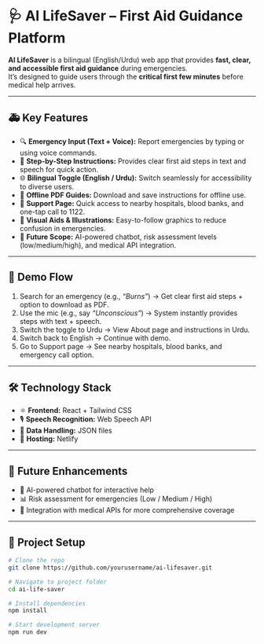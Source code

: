 # 🩺 AI LifeSaver – First Aid Guidance Platform  

**AI LifeSaver** is a bilingual (English/Urdu) web app that provides **fast, clear, and accessible first aid guidance** during emergencies.  
It’s designed to guide users through the **critical first few minutes** before medical help arrives.  

---

## 🚑 Key Features  
- 🔍 **Emergency Input (Text + Voice):** Report emergencies by typing or using voice commands.  
- 📖 **Step-by-Step Instructions:** Provides clear first aid steps in text and speech for quick action.  
- 🌐 **Bilingual Toggle (English / Urdu):** Switch seamlessly for accessibility to diverse users.  
- 📄 **Offline PDF Guides:** Download and save instructions for offline use.  
- 🏥 **Support Page:** Quick access to nearby hospitals, blood banks, and one-tap call to 1122.  
- 🎨 **Visual Aids & Illustrations:** Easy-to-follow graphics to reduce confusion in emergencies.  
- 🤖 **Future Scope:** AI-powered chatbot, risk assessment levels (low/medium/high), and medical API integration.  

---

## 📸 Demo Flow  
1. Search for an emergency (e.g., *“Burns”*) → Get clear first aid steps + option to download as PDF.  
2. Use the mic (e.g., say *“Unconscious”*) → System instantly provides steps with text + speech.  
3. Switch the toggle to Urdu → View About page and instructions in Urdu.  
4. Switch back to English → Continue with demo.  
5. Go to Support page → See nearby hospitals, blood banks, and emergency call option.  

---

## 🛠️ Technology Stack  
- ⚛️ **Frontend:** React + Tailwind CSS  
- 🎙️ **Speech Recognition:** Web Speech API  
- 📂 **Data Handling:** JSON files  
- 🚀 **Hosting:** Netlify  

---

## 🚀 Future Enhancements  
- 🤖 AI-powered chatbot for interactive help  
- 📊 Risk assessment for emergencies (Low / Medium / High)  
- 🔗 Integration with medical APIs for more comprehensive coverage  

---

## 📂 Project Setup  

```bash
# Clone the repo
git clone https://github.com/yourusername/ai-lifesaver.git

# Navigate to project folder
cd ai-life-saver

# Install dependencies
npm install

# Start development server
npm run dev
